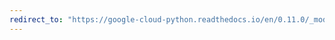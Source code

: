 ```yaml
---
redirect_to: "https://google-cloud-python.readthedocs.io/en/0.11.0/_modules/gcloud/resource_manager/project.html"
---
```

